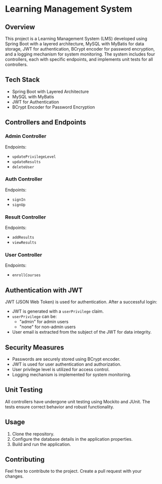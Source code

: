 # Learning Management System

## Overview

This project is a Learning Management System (LMS) developed using Spring Boot with a layered architecture, MySQL with MyBatis for data storage, JWT for authentication, BCrypt encoder for password encryption, and a logging mechanism for system monitoring. The system includes four controllers, each with specific endpoints, and implements unit tests for all controllers.

## Tech Stack

- Spring Boot with Layered Architecture
- MySQL with MyBatis
- JWT for Authentication
- BCrypt Encoder for Password Encryption

## Controllers and Endpoints

### Admin Controller

Endpoints:
- `updatePrivilegeLevel`
- `updateResults`
- `deleteUser`

### Auth Controller

Endpoints:
- `signIn`
- `signUp`

### Result Controller

Endpoints:
- `addResults`
- `viewResults`

### User Controller

Endpoints:
- `enrollCourses`

## Authentication with JWT

JWT (JSON Web Token) is used for authentication. After a successful login:
- JWT is generated with a `userPrivilege` claim.
- `userPrivilege` can be:
  - "admin" for admin users
  - "none" for non-admin users
- User email is extracted from the subject of the JWT for data integrity.

## Security Measures

- Passwords are securely stored using BCrypt encoder.
- JWT is used for user authentication and authorization.
- User privilege level is utilized for access control.
- Logging mechanism is implemented for system monitoring.

## Unit Testing

All controllers have undergone unit testing using Mockito and JUnit. The tests ensure correct behavior and robust functionality.

## Usage

1. Clone the repository.
2. Configure the database details in the application properties.
3. Build and run the application.

## Contributing

Feel free to contribute to the project. Create a pull request with your changes.


